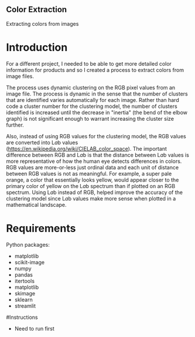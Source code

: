 ## Color Extraction
Extracting colors from images

# Introduction
For a different project, I needed to be able to get more detailed color information for products and so I created a process to extract colors from image files.

The process uses dynamic clustering on the RGB pixel values from an image file. The process is dynamic in the sense that the number of clusters that are identified varies automatically for each image. Rather than hard code a cluster number for the clustering model, the number of clusters identified is increased until the decrease in "inertia" (the bend of the elbow graph) is not significant enough to warrant increasing the cluster size further.

Also, instead of using RGB values for the clustering model, the RGB values are converted into L*a*b values (https://en.wikipedia.org/wiki/CIELAB_color_space). The important difference between RGB and L*a*b is that the distance between L*a*b values is more representative of how the human eye detects differences in colors. RGB values are more-or-less just ordinal data and each unit of distance between RGB values is not as meaningful. For example, a super pale orange, a color that essentially looks yellow, would appear closer to the primary color of yellow on the L*a*b spectrum than if plotted on an RGB spectrum. Using L*a*b instead of RGB, helped improve the accuracy of the clustering model since L*a*b values make more sense when plotted in a mathematical landscape.

# Requirements
Python packages:
- matplotlib
- scikit-image
- numpy
- pandas
- itertools
- matplotlib
- skimage
- sklearn
- streamlit


#Instructions
- Need to run <streamlit hello> first
